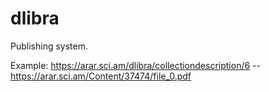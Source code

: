 # dlibra

Publishing system.

Example: https://arar.sci.am/dlibra/collectiondescription/6 -- https://arar.sci.am/Content/37474/file_0.pdf
